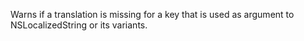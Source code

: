 Warns if a translation is missing for a key that is used as argument to NSLocalizedString or its variants.
